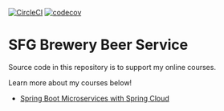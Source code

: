 [![CircleCI](https://circleci.com/gh/guvenbe/sfg-brewery-beer-service.svg?style=svg)](https://circleci.com/gh/guvenbe/sfg-brewery-beer-service)
[![codecov](https://codecov.io/gh/guvenbe/sfg-brewery-beer-service.svg/branch/master/graph/badge.svg)](https://codecov.io/gh/guvenbe/sfg-brewery-beer-service.svg)
# SFG Brewery Beer Service

Source code in this repository is to support my online courses.

Learn more about my courses below!
* [Spring Boot Microservices with Spring Cloud](https://www.udemy.com/spring-boot-microservices-with-spring-cloud-beginner-to-guru/?couponCode=GIT_HUB2)
